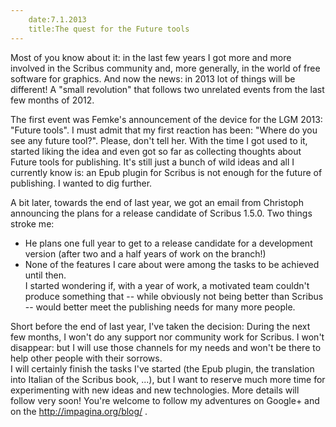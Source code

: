 ```yaml
---
    date:7.1.2013
    title:The quest for the Future tools
---
```

Most of you know about it: in the last few years I got more and more involved in the Scribus community and, more generally, in the world of free software for graphics. And now the news: in 2013 lot of things will be different! A "small revolution" that follows two unrelated events from the last few months of 2012.

The first event was Femke's announcement of the device for the LGM 2013: "Future tools". I must admit that my first reaction has been: "Where do you see any future tool?". Please, don't tell her. With the time I got used to it, started liking the idea and even got so far as collecting thoughts about Future tools for publishing. It's still just a bunch of wild ideas and all I currently know is: an Epub plugin for Scribus is not enough for the future of publishing. I wanted to dig further.

A bit later, towards the end of last year, we got an email from Christoph announcing the plans for a release candidate of Scribus 1.5.0. Two things stroke me:

- He plans one full year to get to a release candidate for a development version (after two and a half years of work on the branch!)
- None of the features I care about were among the tasks to be achieved until then.<br />
I started wondering if, with a year of work, a motivated team couldn't produce something that -- while obviously not being better than Scribus -- would better meet the publishing needs for many more people.

Short before the end of last year, I've taken the decision: During the next few months, I won't do any support nor community work for Scribus. I won't disappear: but I will use those channels for my needs and won't be there to help other people with their sorrows.<br />
I will certainly finish the tasks I've started (the Epub plugin, the translation into Italian of the Scribus book, ...), but I want to reserve much more time for experimenting with new ideas and new technologies. More details will follow very soon! You're welcome to follow my adventures on Google+ and on the http://impagina.org/blog/ .
